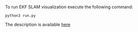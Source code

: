 To run EKF SLAM visualization execute the following command:

```
python3 run.py
```

The description is available [here](https://mikoff.github.io/posts/ekf-slam.md/)
